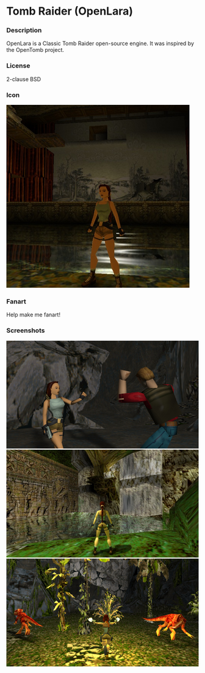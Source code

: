 # Tomb Raider (OpenLara)

### Description

OpenLara is a Classic Tomb Raider open-source engine. It was inspired by the OpenTomb project.

### License

2-clause BSD

### Icon

![Tomb Raider (OpenLara) icon](game.libretro.openlara/resources/icon.png)

### Fanart

Help make me fanart!

### Screenshots

![Tomb Raider (OpenLara) screenshot](game.libretro.openlara/resources/screenshot-01.jpg)
![Tomb Raider (OpenLara) screenshot](game.libretro.openlara/resources/screenshot-02.jpg)
![Tomb Raider (OpenLara) screenshot](game.libretro.openlara/resources/screenshot-03.jpg)
